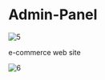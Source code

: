 # Admin-Panel

![5](https://user-images.githubusercontent.com/46514694/151394643-3efb3758-c3bb-4058-bceb-40cdc2992aff.PNG)


e-commerce web site

![6](https://user-images.githubusercontent.com/46514694/151394684-63c3a4a9-1cd9-4868-ab38-897d7042e1de.PNG)
